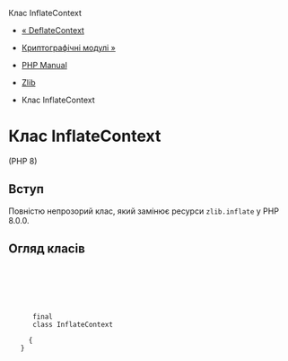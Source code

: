 Клас InflateContext

-   [« DeflateContext](class.deflatecontext.html)
    
-   [Криптографічні модулі »](refs.crypto.html)
    
-   [PHP Manual](index.html)
    
-   [Zlib](book.zlib.html)
    
-   Клас InflateContext
    

# Клас InflateContext

(PHP 8)

## Вступ

Повністю непрозорий клас, який замінює ресурси `zlib.inflate` у PHP 8.0.0.

## Огляд класів

```synopsis

     
    

    
     
      final
      class InflateContext
     
     {
   }
```